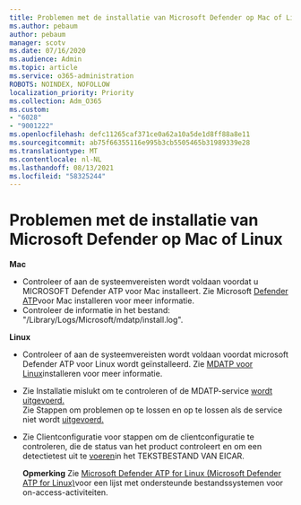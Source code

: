 ```yaml
---
title: Problemen met de installatie van Microsoft Defender op Mac of Linux
ms.author: pebaum
author: pebaum
manager: scotv
ms.date: 07/16/2020
ms.audience: Admin
ms.topic: article
ms.service: o365-administration
ROBOTS: NOINDEX, NOFOLLOW
localization_priority: Priority
ms.collection: Adm_O365
ms.custom:
- "6028"
- "9001222"
ms.openlocfilehash: defc11265caf371ce0a62a10a5de1d8ff88a8e11
ms.sourcegitcommit: ab75f66355116e995b3cb5505465b31989339e28
ms.translationtype: MT
ms.contentlocale: nl-NL
ms.lasthandoff: 08/13/2021
ms.locfileid: "58325244"
---
```

# <a name="issues-installing-microsoft-defender-on-mac-or-linux"></a>Problemen met de installatie van Microsoft Defender op Mac of Linux

**Mac**

- Controleer of aan de systeemvereisten wordt voldaan voordat u MICROSOFT Defender ATP voor Mac installeert. Zie Microsoft [Defender ATP](https://docs.microsoft.com/windows/security/threat-protection/microsoft-defender-atp/microsoft-defender-atp-mac#how-to-install-microsoft-defender-atp-for-mac)voor Mac installeren voor meer informatie.  
- Controleer de informatie in het bestand: "/Library/Logs/Microsoft/mdatp/install.log".

**Linux**

- Controleer of aan de systeemvereisten wordt voldaan voordat microsoft Defender ATP voor Linux wordt geïnstalleerd. Zie [MDATP voor Linux](https://docs.microsoft.com/windows/security/threat-protection/microsoft-defender-atp/microsoft-defender-atp-linux#system-requirements)installeren voor meer informatie. 
- Zie Installatie mislukt om te controleren of de MDATP-service [wordt uitgevoerd.](https://docs.microsoft.com/windows/security/threat-protection/microsoft-defender-atp/linux-support-install#installation-failed)  
    Zie Stappen om problemen op te lossen en op te lossen als de service niet wordt [uitgevoerd.](https://docs.microsoft.com/windows/security/threat-protection/microsoft-defender-atp/linux-support-install#steps-to-troubleshoot-if-mdatp-service-isnt-running)
- Zie Clientconfiguratie voor stappen om de clientconfiguratie te controleren, die de status van het product controleert en om een detectietest uit te [voeren](https://docs.microsoft.com/windows/security/threat-protection/microsoft-defender-atp/linux-install-manually#client-configuration)in het TEKSTBESTAND VAN EICAR.  

    **Opmerking** Zie [Microsoft Defender ATP for Linux (Microsoft Defender ATP for Linux)](https://docs.microsoft.com/windows/security/threat-protection/microsoft-defender-atp/microsoft-defender-atp-linux#system-requirements)voor een lijst met ondersteunde bestandssystemen voor on-access-activiteiten.